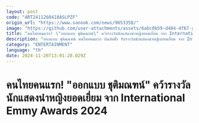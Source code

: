 ```yaml
---
layout: post
code: "ART2411260418ASLPZF"
origin_url: "https://www.sanook.com/news/9653358/"
image: "https://github.com/user-attachments/assets/6abc0b59-d484-4f67-a8ff-c1029bd5c702"
title: "คนไทยคนแรก! \"ออกแบบ ชุติมณฑน์\" คว้ารางวัลนักแสดงนำหญิงยอดเยี่ยม จาก International Emmy Awards 2024"
description: "ออกแบบ ชุติมณฑน์ คนไทยคนแรก บินลัดฟ้า รับรางวัลนักแสดงนำหญิงยอดเยี่ยม จาก International Emmy Awards 2024"
category: "ENTERTAINMENT"
language: "th"
date: 2024-11-26T13:01:28.029Z
---
```


# คนไทยคนแรก! "ออกแบบ ชุติมณฑน์" คว้ารางวัลนักแสดงนำหญิงยอดเยี่ยม จาก International Emmy Awards 2024